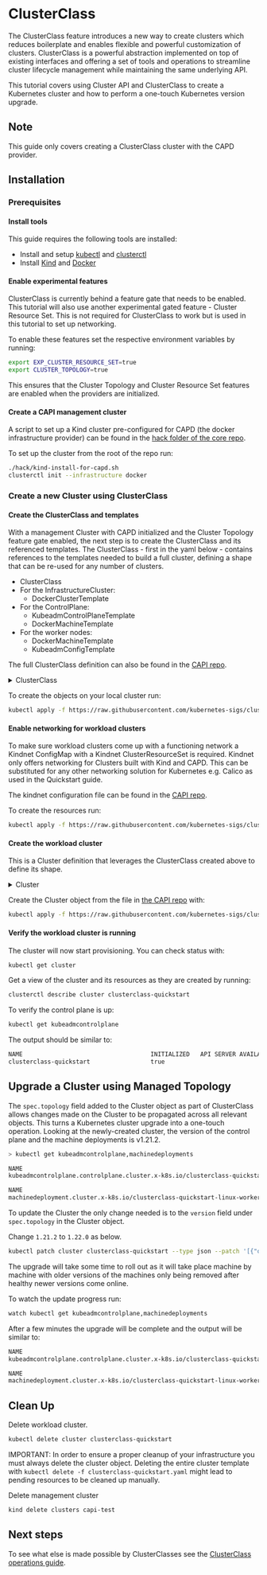 # ClusterClass

The ClusterClass feature introduces a new way to create clusters which reduces boilerplate and enables flexible and powerful customization of clusters.
ClusterClass is a powerful abstraction implemented on top of existing interfaces and offering a set of tools and operations to streamline cluster lifecycle management while maintaining the same underlying API.

This tutorial covers using Cluster API and ClusterClass to create a Kubernetes cluster and how to perform a one-touch Kubernetes version upgrade.

<aside class="note warning">

<h1>Note</h1>

This guide only covers creating a ClusterClass cluster with the CAPD provider.
</aside>

## Installation

### Prerequisites

#### Install tools

This guide requires the following tools are installed: 
- Install and setup [kubectl] and [clusterctl]
- Install [Kind] and [Docker]

#### Enable experimental features

ClusterClass is currently behind a feature gate that needs to be enabled.
This tutorial will also use another experimental gated feature - Cluster Resource Set. This is not required for ClusterClass to work but is used in this tutorial to set up networking.

To enable these features set the respective environment variables by running:
```bash
export EXP_CLUSTER_RESOURCE_SET=true
export CLUSTER_TOPOLOGY=true
```
This ensures that the Cluster Topology and Cluster Resource Set features are enabled when the providers are initialized.


#### Create a CAPI management cluster

A script to set up a Kind cluster pre-configured for CAPD (the docker infrastructure provider) can be found in the [hack folder of the core repo](https://raw.githubusercontent.com/kubernetes-sigs/cluster-api/main/hack/kind-install-for-capd.sh). 

To set up the cluster from the root of the repo run:
```bash
./hack/kind-install-for-capd.sh
clusterctl init --infrastructure docker
````

### Create a new Cluster using ClusterClass

#### Create the ClusterClass and templates

With a management Cluster with CAPD initialized and the Cluster Topology feature gate enabled, the next step is to create the ClusterClass and its referenced templates.
The ClusterClass - first in the yaml below - contains references to the templates needed to build a full cluster, defining a shape that can be re-used for any number of clusters.
* ClusterClass
* For the InfrastructureCluster:
  * DockerClusterTemplate
* For the ControlPlane:
  * KubeadmControlPlaneTemplate
  * DockerMachineTemplate 
* For the worker nodes:
  * DockerMachineTemplate
  * KubeadmConfigTemplate

The full ClusterClass definition can also be found in the [CAPI repo](https://raw.githubusercontent.com/kubernetes-sigs/cluster-api/main/docs/book/src/tasks/experimental-features/yamls/clusterclass.yaml).

<details><summary>ClusterClass</summary>

```yaml
{{#include ./yamls/clusterclass.yaml}}
```

</details>


To create the objects on your local cluster run:

```bash
kubectl apply -f https://raw.githubusercontent.com/kubernetes-sigs/cluster-api/main/docs/book/src/tasks/experimental-features/yamls/clusterclass.yaml 
```

#### Enable networking for workload clusters

To make sure workload clusters come up with a functioning network a Kindnet ConfigMap with a Kindnet ClusterResourceSet is required. Kindnet only offers networking for Clusters built with Kind and CAPD. This can be substituted for any other networking solution for Kubernetes e.g. Calico as used in the Quickstart guide.

The kindnet configuration file can be found in the [CAPI repo](https://raw.githubusercontent.com/kubernetes-sigs/cluster-api/main/docs/book/src/tasks/experimental-features/yamls/kindnet-clusterresourceset.yaml).

To create the resources run:
```bash
kubectl apply -f https://raw.githubusercontent.com/kubernetes-sigs/cluster-api/main/docs/book/src/tasks/experimental-features/yamls/kindnet-clusterresourceset.yaml 
```

#### Create the workload cluster

This is a Cluster definition that leverages the ClusterClass created above to define its shape.

<details><summary>Cluster</summary>

```yaml
{{#include ./yamls/clusterclass-quickstart.yaml}}
```
</details>

Create the Cluster object from the file in [the CAPI repo](https://raw.githubusercontent.com/kubernetes-sigs/cluster-api/main/docs/book/src/tasks/experimental-features/yamls/clusterclass-quickstart.yaml) with:

```bash
kubectl apply -f https://raw.githubusercontent.com/kubernetes-sigs/cluster-api/main/docs/book/src/tasks/experimental-features/yamls/clusterclass-quickstart.yaml
```

#### Verify the workload cluster is running

The cluster will now start provisioning. You can check status with:

```bash
kubectl get cluster
```

Get a view of the cluster and its resources as they are created by running:

```bash
clusterctl describe cluster clusterclass-quickstart
```

To verify the control plane is up:

```bash
kubectl get kubeadmcontrolplane
```

The output should be similar to:

```bash
NAME                                    INITIALIZED   API SERVER AVAILABLE   VERSION   REPLICAS   READY   UPDATED   UNAVAILABLE
clusterclass-quickstart                 true                                 v1.21.2   1                  1         1
```


## Upgrade a Cluster using Managed Topology

The `spec.topology` field added to the Cluster object as part of ClusterClass allows changes made on the Cluster to be propagated across all relevant objects. This turns a Kubernetes cluster upgrade into a one-touch operation.
Looking at the newly-created cluster, the version of the control plane and the machine deployments is v1.21.2.

```bash
> kubectl get kubeadmcontrolplane,machinedeployments

NAME                                                                              CLUSTER                   INITIALIZED   API SERVER AVAILABLE   REPLICAS   READY   UPDATED   UNAVAILABLE   AGE     VERSION
kubeadmcontrolplane.controlplane.cluster.x-k8s.io/clusterclass-quickstart-XXXX    clusterclass-quickstart   true          true                   1          1       1         0             2m21s   v1.21.2

NAME                                                                             CLUSTER                   REPLICAS   READY   UPDATED   UNAVAILABLE   PHASE     AGE     VERSION
machinedeployment.cluster.x-k8s.io/clusterclass-quickstart-linux-workers-XXXX    clusterclass-quickstart   1          1       1         0             Running   2m21s   v1.21.2

```

To update the Cluster the only change needed is to the `version` field under `spec.topology` in the Cluster object.


Change `1.21.2` to `1.22.0` as below. 
```bash
kubectl patch cluster clusterclass-quickstart --type json --patch '[{"op": "replace", "path": "/spec/topology/version", "value": "v1.22.0"}]'
```

The upgrade will take some time to roll out as it will take place machine by machine with older versions of the machines only being removed after healthy newer versions come online.

To watch the update progress run:
```bash
watch kubectl get kubeadmcontrolplane,machinedeployments
```
After a few minutes the upgrade will be complete and the output will be similar to:
```bash
NAME                                                                              CLUSTER                   INITIALIZED   API SERVER AVAILABLE   REPLICAS   READY   UPDATED   UNAVAILABLE   AGE     VERSION
kubeadmcontrolplane.controlplane.cluster.x-k8s.io/clusterclass-quickstart-XXXX    clusterclass-quickstart   true          true                   1          1       1         0             7m29s   v1.22.0

NAME                                                                             CLUSTER                   REPLICAS   READY   UPDATED   UNAVAILABLE   PHASE     AGE     VERSION
machinedeployment.cluster.x-k8s.io/clusterclass-quickstart-linux-workers-XXXX    clusterclass-quickstart   1          1       1         0             Running   7m29s   v1.22.0
```

## Clean Up

Delete workload cluster.
```bash
kubectl delete cluster clusterclass-quickstart
```
<aside class="note warning">

IMPORTANT: In order to ensure a proper cleanup of your infrastructure you must always delete the cluster object. Deleting the entire cluster template with `kubectl delete -f clusterclass-quickstart.yaml` might lead to pending resources to be cleaned up manually.
</aside>

Delete management cluster
```bash
kind delete clusters capi-test
```

## Next steps

To see what else is made possible by ClusterClasses see the [ClusterClass operations guide].


<!-- links -->
[quick start guide]: ../../user/quick-start.md
[bootstrap cluster]: ../../reference/glossary.md#bootstrap-cluster
[clusterctl]: ../../user/quick-start.md#install-clusterctl
[Docker]: https://www.docker.com/
[infrastructure provider]: ../../reference/glossary.md#infrastructure-provider
[kind]: https://kind.sigs.k8s.io/
[KubeadmControlPlane]: ../../developer/architecture/controllers/control-plane.md
[kubectl]: https://kubernetes.io/docs/tasks/tools/install-kubectl/
[management cluster]: ../../reference/glossary.md#management-cluster
[provider]:../../reference/providers.md
[provider components]: ../../reference/glossary.md#provider-components
[workload cluster]: ../../reference/glossary.md#workload-cluster
[ClusterClass operations guide]: ./cluster-class-operations.md